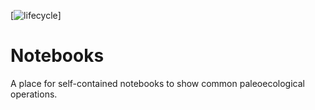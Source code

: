 <!-- badges: start -->

[![lifecycle](https://img.shields.io/badge/lifecycle-active-orange.svg)]

<!-- badges: end -->


# Notebooks
A place for self-contained notebooks to show common paleoecological operations.
